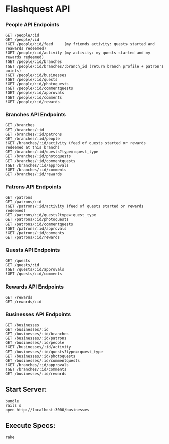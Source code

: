 # Flashquest API


### People API Endpoints
````
GET /people/:id
GET /people/:id
!GET /people/:id/feed     (my friends activity: quests started and reawards redeemed)
!GET /people/:id/activity (my activity: my quests started and my rewards redeemed)
!GET /people/:id/branches
!GET /people/:id/branches/:branch_id (return branch profile + patron's points)
!GET /people/:id/businesses
!GET /people/:id/quests
!GET /people/:id/photoquests
!GET /people/:id/commentquests
!GET /people/:id/approvals
!GET /people/:id/comments
!GET /people/:id/rewards
````

### Branches API Endpoints
````
GET /branches
GET /branches/:id
GET /branches/:id/patrons
GET /branches/:id/people
!GET /branches/:id/activity (feed of quests started or rewards redeemed at this branch)
GET /branches/:id/quests?type=:quest_type
GET /branches/:id/photoquests
GET /branches/:id/commentquests
!GET /branches/:id/approvals
!GET /branches/:id/comments
GET /branches/:id/rewards
````

### Patrons API Endpoints
````
GET /patrons
GET /patrons/:id
!GET /patrons/:id/activity (feed of quests started or rewards redeemed)
GET /patrons/:id/quests?type=:quest_type
GET /patrons/:id/photoquests
GET /patrons/:id/commentquests
!GET /patrons/:id/approvals
!GET /patrons/:id/comments
GET /patrons/:id/rewards
````

### Quests API Endpoints
````
GET /quests
GET /quests/:id
!GET /quests/:id/approvals
!GET /quests/:id/comments
````

### Rewards API Endpoints
````
GET /rewards
GET /rewards/:id
````

### Businesses API Endpoints
````
GET /businesses
GET /businesses/:id
GET /businesses/:id/branches
GET /businesses/:id/patrons
GET /businesses/:id/people
!GET /businesses/:id/activity
GET /businesses/:id/quests?type=:quest_type
GET /businesses/:id/photoquests
GET /businesses/:id/commentquests
!GET /branches/:id/approvals
!GET /branches/:id/comments
GET /businesses/:id/rewards
````

## Start Server:
````
bundle
rails s
open http://localhost:3000/businesses
````
## Execute Specs:
````
rake 
````
